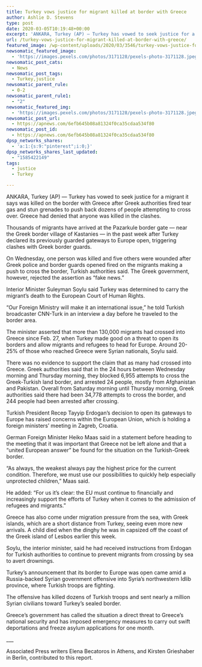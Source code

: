```yaml
---
title: Turkey vows justice for migrant killed at border with Greece
author: Ashlie D. Stevens
type: post
date: 2020-03-05T10:19:48+00:00
excerpt: 'ANKARA, Turkey (AP) — Turkey has vowed to seek justice for a migrant it says was killed on the border with Greece after Greek authorities fired tear gas and stun grenades to push back dozens of people attempting to cross over. Greece had denied that anyone was killed in the clashes.Thousands of migrants have arrived&hellip;'
url: /turkey-vows-justice-for-migrant-killed-at-border-with-greece/
featured_image: /wp-content/uploads/2020/03/3546/turkey-vows-justice-for-migrant-killed-at-border-with-greece.jpeg
newsomatic_featured_image:
  - 'https://images.pexels.com/photos/3171128/pexels-photo-3171128.jpeg?auto=compress&#038;cs=tinysrgb&#038;h=650&#038;w=940'
newsomatic_post_cats:
  - News
newsomatic_post_tags:
  - Turkey,justice
newsomatic_parent_rule:
  - 0-2
newsomatic_parent_rule1:
  - "2"
newsomatic_featured_img:
  - 'https://images.pexels.com/photos/3171128/pexels-photo-3171128.jpeg?auto=compress&#038;cs=tinysrgb&#038;h=650&#038;w=940'
newsomatic_post_url:
  - https://apnews.com/6efb645b08a81324f0ca35cdaa534f80
newsomatic_post_id:
  - https://apnews.com/6efb645b08a81324f0ca35cdaa534f80
dpsp_networks_shares:
  - 'a:1:{s:9:"pinterest";i:0;}'
dpsp_networks_shares_last_updated:
  - "1585422149"
tags:
  - justice
  - Turkey

---
```

<div class="Article" data-key="article">
  <p class="Component-root-0-2-76 Component-p-0-2-68">
    ANKARA, Turkey (AP) — Turkey has vowed to seek justice for a migrant it says was killed on the border with Greece after Greek authorities fired tear gas and stun grenades to push back dozens of people attempting to cross over. Greece had denied that anyone was killed in the clashes.
  </p>
  
  <p class="Component-root-0-2-76 Component-p-0-2-68">
    Thousands of migrants have arrived at the Pazarkule border gate — near the Greek border village of Kastanies — in the past week after Turkey declared its previously guarded gateways to Europe open, triggering clashes with Greek border guards.
  </p>
  
  <p class="Component-root-0-2-76 Component-p-0-2-68">
    On Wednesday, one person was killed and five others were wounded after Greek police and border guards opened fired on the migrants making a push to cross the border, Turkish authorities said. The Greek government, however, rejected the assertion as “fake news.”
  </p>
  
  <div data-key="ad-placeholder" id="div-gpt-ad-1470255291270-0" class="DFPSlot Component-dfp-0-2-72 Component-ad-0-2-39">
  </div>
  
  <p class="Component-root-0-2-76 Component-p-0-2-68">
    Interior Minister Suleyman Soylu said Turkey was determined to carry the migrant’s death to the European Court of Human Rights.
  </p>
  
  <p class="Component-root-0-2-76 Component-p-0-2-68">
    “Our Foreign Ministry will make it an international issue,” he told Turkish broadcaster CNN-Turk in an interview a day before he traveled to the border area.
  </p>
  
  <p class="Component-root-0-2-76 Component-p-0-2-68">
    The minister asserted that more than 130,000 migrants had crossed into Greece since Feb. 27, when Turkey made good on a threat to open its borders and allow migrants and refugees to head for Europe. Around 20-25% of those who reached Greece were Syrian nationals, Soylu said.
  </p>
  
  <p class="Component-root-0-2-76 Component-p-0-2-68">
    There was no evidence to support the claim that as many had crossed into Greece. Greek authorities said that in the 24 hours between Wednesday morning and Thursday morning, they blocked 6,955 attempts to cross the Greek-Turkish land border, and arrested 24 people, mostly from Afghanistan and Pakistan. Overall from Saturday morning until Thursday morning, Greek authorities said there had been 34,778 attempts to cross the border, and 244 people had been arrested after crossing.
  </p>
  
  <p class="Component-root-0-2-76 Component-p-0-2-68">
    Turkish President Recep Tayyip Erdogan’s decision to open its gateways to Europe has raised concerns within the European Union, which is holding a foreign ministers’ meeting in Zagreb, Croatia.
  </p>
  
  <p class="Component-root-0-2-76 Component-p-0-2-68">
    German Foreign Minister Heiko Maas said in a statement before heading to the meeting that it was important that Greece not be left alone and that a “united European answer” be found for the situation on the Turkish-Greek border.
  </p>
  
  <p class="Component-root-0-2-76 Component-p-0-2-68">
    “As always, the weakest always pay the highest price for the current condition. Therefore, we must use our possibilities to quickly help especially unprotected children,” Maas said.
  </p>
  
  <p class="Component-root-0-2-76 Component-p-0-2-68">
    He added: “For us it’s clear: the EU must continue to financially and increasingly support the efforts of Turkey when it comes to the admission of refugees and migrants.”
  </p>
  
  <div data-key="ad-placeholder" id="div-gpt-ad-1470255291270-1" class="DFPSlot Component-dfp-0-2-72 Component-ad-0-2-39">
  </div>
  
  <p class="Component-root-0-2-76 Component-p-0-2-68">
    Greece has also come under migration pressure from the sea, with Greek islands, which are a short distance from Turkey, seeing even more new arrivals. A child died when the dinghy he was in capsized off the coast of the Greek island of Lesbos earlier this week.
  </p>
  
  <p class="Component-root-0-2-76 Component-p-0-2-68">
    Soylu, the interior minister, said he had received instructions from Erdogan for Turkish authorities to continue to prevent migrants from crossing by sea to avert drownings.
  </p>
  
  <p class="Component-root-0-2-76 Component-p-0-2-68">
    Turkey’s announcement that its border to Europe was open came amid a Russia-backed Syrian government offensive into Syria’s northwestern Idlib province, where Turkish troops are fighting.
  </p>
  
  <p class="Component-root-0-2-76 Component-p-0-2-68">
    The offensive has killed dozens of Turkish troops and sent nearly a million Syrian civilians toward Turkey’s sealed border.
  </p>
  
  <p class="Component-root-0-2-76 Component-p-0-2-68">
    Greece’s government has called the situation a direct threat to Greece’s national security and has imposed emergency measures to carry out swift deportations and freeze asylum applications for one month.
  </p>
  
  <p class="Component-root-0-2-76 Component-p-0-2-68">
    ___
  </p>
  
  <p class="Component-root-0-2-76 Component-p-0-2-68">
    Associated Press writers Elena Becatoros in Athens, and Kirsten Grieshaber in Berlin, contributed to this report.
  </p>
</div>